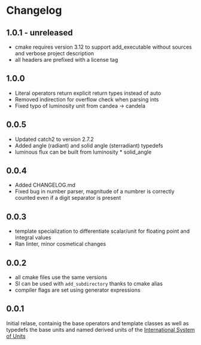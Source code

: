# Changelog 

## 1.0.1 - unreleased

* cmake requires version 3.12 to support add_executable without sources and verbose project description
* all headers are prefixed with a license tag

## 1.0.0

* Literal operators return explicit return types instead of auto
* Removed indirection for overflow check when parsing ints
* Fixed typo of luminosity unit from candea -> candela

## 0.0.5

* Updated catch2 to version 2.7.2
* Added angle (radiant) and solid angle (sterradiant) typedefs
* luminous flux can be built from luminosity * solid_angle

## 0.0.4 

* Added CHANGELOG.md
* Fixed bug in number parser, magnitude of a numbrer is correctly counted even if a digit separator is present

## 0.0.3

* template specialization to differentiate scalar/unit for floating point and integral values
* Ran linter, minor cosmetical changes

## 0.0.2

* all cmake files use the same versions
* SI can be used with `add_subdirectory` thanks to cmake alias
* compiler flags are set using generator expressions

## 0.0.1

Initial relase, containig the base operators and template classes as well as typedefs the base units and named derived units of the  [International System of Units](https://en.wikipedia.org/wiki/International_System_of_Units)
